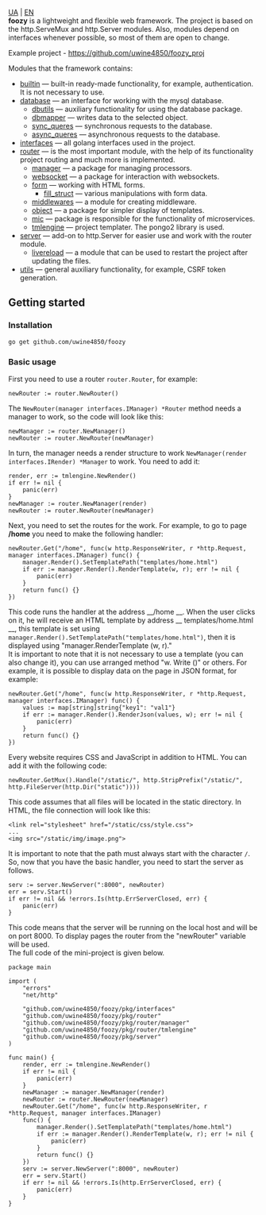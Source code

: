 [UA](https://github.com/uwine4850/foozy/blob/master/docs/ua/ua_readme.md) | [EN](https://github.com/uwine4850/foozy)<br>
__foozy__ is a lightweight and flexible web framework. The project is based on the http.ServeMux and http.Server modules.
Also, modules depend on interfaces whenever possible, so most of them are open to change.

Example project - https://github.com/uwine4850/foozy_proj

Modules that the framework contains: <br>
* [builtin](https://github.com/uwine4850/foozy/blob/master/docs/en/builtin/builtin.md) — built-in ready-made functionality, for example, authentication. It is not necessary to use.
* [database](https://github.com/uwine4850/foozy/blob/master/docs/en/database/database.md) — an interface for working with the mysql database.
  * [dbutils](https://github.com/uwine4850/foozy/blob/master/docs/en/database/dbutils/dbutils.md) — auxiliary functionality for using the database package.
  * [dbmapper](https://github.com/uwine4850/foozy/blob/master/docs/en/database/dbmapper/dbmapper.md) — writes data to the selected object.
  * [sync_queres](https://github.com/uwine4850/foozy/blob/master/docs/en/database/sync_queries.md) — synchronous requests to the database.
  * [async_queres](https://github.com/uwine4850/foozy/blob/master/docs/en/database/async_queries.md) — asynchronous requests to the database.
* [interfaces](https://github.com/uwine4850/foozy/blob/master/docs/en/interfaces/interfaces.md) — all golang interfaces used in the project.
* [router](https://github.com/uwine4850/foozy/blob/master/docs/en/router/router.md) — is the most important module, with the help of its functionality project routing and much more is implemented.
  * [manager](https://github.com/uwine4850/foozy/blob/master/docs/en/router/manager/manager.md) — a package for managing processors.
  * [websocket](https://github.com/uwine4850/foozy/blob/master/docs/en/router/websocket.md) — a package for interaction with websockets.
  * [form](https://github.com/uwine4850/foozy/blob/master/docs/en/router/form/form.md) — working with HTML forms.
	* [fill_struct](https://github.com/uwine4850/foozy/blob/master/docs/en/router/form/fill_struct.md) — various manipulations with form data.
  * [middlewares](https://github.com/uwine4850/foozy/blob/master/docs/en/router/middlewares/middlewares.md) — a module for creating middleware.
  * [object](https://github.com/uwine4850/foozy/blob/master/docs/en/router/object/object.md) — a package for simpler display of templates.
  * [mic](https://github.com/uwine4850/foozy/blob/master/docs/en/router/mic/mic.md) — package is responsible for the functionality of microservices.
  * [tmlengine](https://github.com/uwine4850/foozy/blob/master/docs/en/router/tmlengine/tmlengine.md) — project templater. The pongo2 library is used.
* [server](https://github.com/uwine4850/foozy/blob/master/docs/en/server/server.md) — add-on to http.Server for easier use and work with the router module.
  * [livereload](https://github.com/uwine4850/foozy/blob/master/docs/en/server/livereload/livereload.md) — a module that can be used to restart the project after updating the files.
* [utils](https://github.com/uwine4850/foozy/blob/master/docs/en/utils/utils.md) — general auxiliary functionality, for example, CSRF token generation.

## Getting started

### Installation
```
go get github.com/uwine4850/foozy
```

### Basic usage
First you need to use a router ``router.Router``, for example:
```
newRouter := router.NewRouter()
```
The ``NewRouter(manager interfaces.IManager) *Router`` method needs a manager to work, so the code will look like this:
```
newManager := router.NewManager()
newRouter := router.NewRouter(newManager)
```
In turn, the manager needs a render structure to work ``NewManager(render interfaces.IRender) *Manager`` to work.
You need to add it:
```
render, err := tmlengine.NewRender()
if err != nil {
    panic(err)
}
newManager := router.NewManager(render)
newRouter := router.NewRouter(newManager)
```
Next, you need to set the routes for the work. For example, to go to page __/home__ you need to make the following handler:
```
newRouter.Get("/home", func(w http.ResponseWriter, r *http.Request, manager interfaces.IManager) func() {
    manager.Render().SetTemplatePath("templates/home.html")
	if err := manager.Render().RenderTemplate(w, r); err != nil {
	    panic(err)
    }
    return func() {}
})
```
This code runs the handler at the address __/home __. When the user clicks on it, he will receive an HTML template by address
__ templates/home.html __, this template is set using ``manager.Render().SetTemplatePath("templates/home.html")``, then it is displayed using "manager.RenderTemplate (w, r)." <br>
It is important to note that it is not necessary to use a template (you can also change it), you can use
arranged method "w. Write ()" or others. For example, it is possible to display data on the page in JSON format, for example:
```
newRouter.Get("/home", func(w http.ResponseWriter, r *http.Request, manager interfaces.IManager) func() {
    values := map[string]string{"key1": "val1"}
	if err := manager.Render().RenderJson(values, w); err != nil {
		panic(err)
	}
	return func() {}
})
```
Every website requires CSS and JavaScript in addition to HTML. You can add it with the following code:
```
newRouter.GetMux().Handle("/static/", http.StripPrefix("/static/", http.FileServer(http.Dir("static"))))
```
This code assumes that all files will be located in the static directory. In HTML, the file connection will look like this:
```
<link rel="stylesheet" href="/static/css/style.css">
...
<img src="/static/img/image.png">
```
It is important to note that the path must always start with the character ``/``.<br>
So, now that you have the basic handler, you need to start the server as follows.
```
serv := server.NewServer(":8000", newRouter)
err = serv.Start()
if err != nil && !errors.Is(http.ErrServerClosed, err) {
	panic(err)
}
```
This code means that the server will be running on the local host and will be on port 8000. To display pages
the router from the "newRouter" variable will be used. <br>
The full code of the mini-project is given below.
```
package main

import (
	"errors"
	"net/http"

	"github.com/uwine4850/foozy/pkg/interfaces"
	"github.com/uwine4850/foozy/pkg/router"
	"github.com/uwine4850/foozy/pkg/router/manager"
	"github.com/uwine4850/foozy/pkg/router/tmlengine"
	"github.com/uwine4850/foozy/pkg/server"
)

func main() {
	render, err := tmlengine.NewRender()
	if err != nil {
		panic(err)
	}
	newManager := manager.NewManager(render)
	newRouter := router.NewRouter(newManager)
    newRouter.Get("/home", func(w http.ResponseWriter, r *http.Request, manager interfaces.IManager) 
    func() {
        manager.Render().SetTemplatePath("templates/home.html")
        if err := manager.Render().RenderTemplate(w, r); err != nil {
            panic(err)
        }
        return func() {}
    })
	serv := server.NewServer(":8000", newRouter)
	err = serv.Start()
	if err != nil && !errors.Is(http.ErrServerClosed, err) {
		panic(err)
	}
}
```
